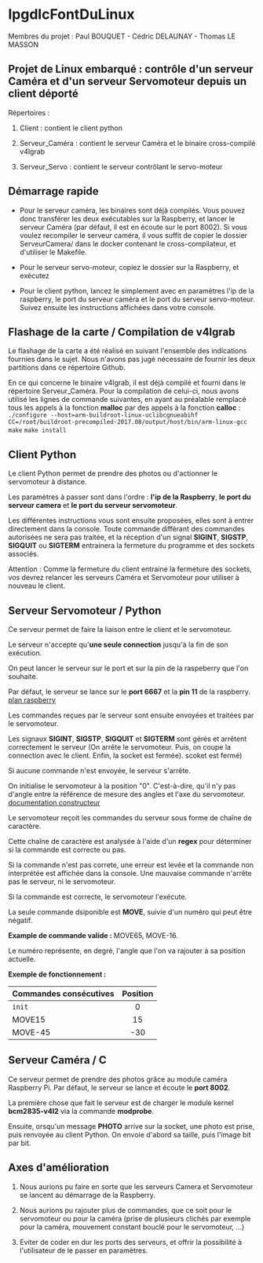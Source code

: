 # **lpgdlcFontDuLinux**

Membres du projet : Paul BOUQUET - Cédric DELAUNAY - Thomas LE MASSON

## **Projet de Linux embarqué : contrôle d'un serveur Caméra et d'un serveur Servomoteur depuis un client déporté**

Répertoires :

1. Client : contient le client python

2. Serveur_Caméra : contient le serveur Caméra et le binaire cross-compilé v4lgrab

3. Serveur_Servo  : contient le serveur contrôlant le servo-moteur

## **Démarrage rapide**

- Pour le serveur caméra, les binaires sont déjà compilés. Vous pouvez donc transférer les deux
  exécutables sur la Raspberry, et lancer le serveur Caméra (par défaut, il est en écoute sur le
  port 8002). Si vous voulez recompiler le serveur caméra, il vous suffit de copier le dossier
  ServeurCamera/ dans le docker contenant le cross-compilateur, et d'utiliser le Makefile.

- Pour le serveur servo-moteur, copiez le dossier sur la Raspberry, et exécutez

- Pour le client python, lancez le simplement avec en paramètres l'ip de la raspberry, le port du
  serveur caméra et le port du serveur servo-moteur. Suivez ensuite les instructions affichées dans
  votre console.

## **Flashage de la carte / Compilation de v4lgrab**

Le flashage de la carte a été réalisé en suivant l'ensemble des indications fournies dans le sujet. Nous n'avons pas jugé nécessaire de fournir les deux partitions dans ce répertoire Github.

En ce qui concerne le binaire v4lgrab, il est déjà compilé et fourni dans le répertoire Serveur_Caméra. Pour la compilation de celui-ci, nous avons utilisé les lignes de commande suivantes, en ayant au préalable remplacé tous les appels à la fonction **malloc** par des appels à la fonction **calloc** :
```./configure --host=arm-buildroot-linux-uclibcgnueabihf CC=/root/buildroot-precompiled-2017.08/output/host/bin/arm-linux-gcc```
```make```
```make install```

## **Client Python**

Le client Python permet de prendre des photos ou d'actionner le servomoteur à distance. 

Les paramètres à passer sont dans l'ordre : **l'ip de la Raspberry**, **le port du serveur camera** et **le port du serveur servomoteur**.

Les différentes instructions vous sont ensuite proposées, elles sont à entrer directement dans la console. Toute commande différant des commandes autorisées ne sera pas traitée, et la réception d'un signal **SIGINT**, **SIGSTP**, **SIGQUIT** ou **SIGTERM** entrainera la fermeture du programme et des sockets associés.

Attention : Comme la fermeture du client entraine la fermeture des sockets, vos devrez relancer les serveurs Caméra et Servomoteur pour utiliser à nouveau le client.

## **Serveur Servomoteur / Python**

Ce serveur permet de faire la liaison entre le client et le servomoteur.

Le serveur n'accepte qu'**une seule connection** jusqu'à la fin de son exécution.

On peut lancer le serveur sur le port et sur la pin de la raspeberry que l'on souhaite.

Par défaut, le serveur se lance sur le **port 6667** et la **pin 11** de la raspberry. [plan
raspberry](schema_raspeberryPI3)

Les commandes reçues par le serveur sont ensuite envoyées et traitées par le servomoteur.

Les signaux **SIGINT**, **SIGSTP**, **SIGQUIT** et **SIGTERM** sont gérés et arrêtent correctement
le serveur (On arrête le servomoteur. Puis, on coupe la connection avec le client. Enfin, la socket
est fermée). scoket est fermé)

Si aucune commande n'est envoyée, le serveur s'arrête.

On initialise le servomoteur à la position "0". C'est-à-dire, qu'il n'y pas d'angle entre la
référence de mesure des angles et l'axe du servomoteur. [documentation
constructeur](documentation_MicroServoSG90)

Le servomoteur reçoit les commandes du serveur sous forme de chaîne de caractère.

Cette chaîne de caractère est analysée à l'aide d'un **regex** pour déterminer si la commande est
correcte ou pas.

Si la commande n'est pas correte, une erreur est levée et la commande non interprétée est affichée
dans la console. Une mauvaise commande n'arrête pas le serveur, ni le servomoteur.

Si la commande est correcte, le servomoteur l'exécute.

La seule commande dsiponible est **MOVE**, suivie d'un numéro qui peut être négatif.

**Example de commande valide :** MOVE65, MOVE-16.

Le numéro représente, en degré, l'angle que l'on va rajouter à sa position actuelle.

**Exemple de fonctionnement :**

| Commandes consécutives | Position |
| ---------------------- | :------: |
| ```init```             |    0     |
| MOVE15                 |    15    |
| MOVE-45                |   -30    |

## **Serveur Caméra / C**

Ce serveur permet de prendre des photos grâce au module caméra Raspberry Pi. Par défaut, le serveur se lance et écoute le **port 8002**.

La première chose que fait le serveur est de charger le module kernel **bcm2835-v4l2** via la commande **modprobe**.

Ensuite, orsqu'un message **PHOTO** arrive sur la socket, une photo est prise, puis renvoyée au client Python. On envoie d'abord sa taille, puis l'image bit par bit.

## **Axes d'amélioration**

1. Nous aurions pu faire en sorte que les serveurs Camera et Servomoteur se lancent au démarrage de la Raspberry.

2. Nous aurions pu rajouter plus de commandes, que ce soit pour le servomoteur ou pour la caméra (prise de plusieurs clichés par exemple pour la caméra, mouvement constant bouclé pour le servomoteur, ...)

3. Eviter de coder en dur les ports des serveurs, et offrir la possibilité à l'utilisateur de le passer en paramètres.

[schema_raspeberryPI3]:
https://docs.microsoft.com/en-us/windows/iot-core/media/pinmappingsrpi/rp2_pinout.png

[documentation_MicroServoSG90]:
http://www.ee.ic.ac.uk/pcheung/teaching/de1_ee/stores/sg90_datasheet.pdf

